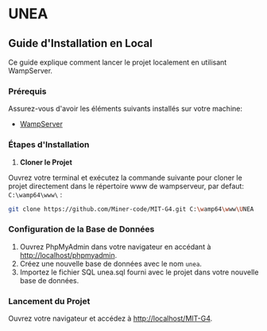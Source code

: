 # UNEA

## Guide d'Installation en Local

Ce guide explique comment lancer le projet localement en utilisant WampServer.

### Prérequis

Assurez-vous d'avoir les éléments suivants installés sur votre machine:

- [WampServer](https://www.wampserver.com/)

### Étapes d'Installation

1. **Cloner le Projet**

 Ouvrez votre terminal et exécutez la commande suivante pour cloner le projet directement dans le répertoire www de wampserveur, par defaut: `C:\wamp64\www\` :

   ```bash
   git clone https://github.com/Miner-code/MIT-G4.git C:\wamp64\www\UNEA
   ```

### Configuration de la Base de Données

1. Ouvrez PhpMyAdmin dans votre navigateur en accédant à [http://localhost/phpmyadmin](http://localhost/phpmyadmin).
2. Créez une nouvelle base de données avec le nom `unea`.
3. Importez le fichier SQL unea.sql fourni avec le projet dans votre nouvelle base de données.

### Lancement du Projet

Ouvrez votre navigateur et accédez à [http://localhost/MIT-G4](http://localhost/MIT-G4).